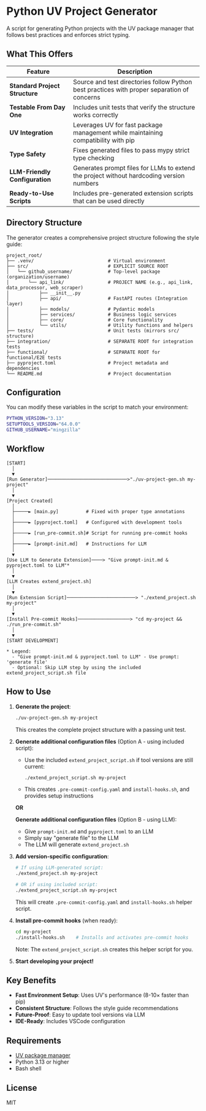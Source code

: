 # Python UV Project Generator

A script for generating Python projects with the UV package manager that follows best practices and enforces strict typing.

## What This Offers

| Feature | Description |
|---------|-------------|
| **Standard Project Structure** | Source and test directories follow Python best practices with proper separation of concerns |
| **Testable From Day One** | Includes unit tests that verify the structure works correctly |
| **UV Integration** | Leverages UV for fast package management while maintaining compatibility with pip |
| **Type Safety** | Fixes generated files to pass mypy strict type checking |
| **LLM-Friendly Configuration** | Generates prompt files for LLMs to extend the project without hardcoding version numbers |
| **Ready-to-Use Scripts** | Includes pre-generated extension scripts that can be used directly |

## Directory Structure

The generator creates a comprehensive project structure following the style guide:

```
project_root/
├── .venv/                           # Virtual environment
├── src/                             # EXPLICIT SOURCE ROOT
│   └── github_username/             # Top-level package (organization/username)
│       └── api_link/                # PROJECT NAME (e.g., api_link, data_processor, web_scraper)
│           ├── __init__.py
│           ├── api/                 # FastAPI routes (Integration layer)
│           ├── models/              # Pydantic models
│           ├── services/            # Business logic services
│           ├── core/                # Core functionality
│           └── utils/               # Utility functions and helpers
├── tests/                           # Unit tests (mirrors src/ structure)
├── integration/                     # SEPARATE ROOT for integration tests
├── functional/                      # SEPARATE ROOT for functional/E2E tests
├── pyproject.toml                   # Project metadata and dependencies
└── README.md                        # Project documentation
```

## Configuration

You can modify these variables in the script to match your environment:

```bash
PYTHON_VERSION="3.13"
SETUPTOOLS_VERSION="64.0.0"
GITHUB_USERNAME="mingzilla"
```

## Workflow

```
[START]
  │
  ▼
[Run Generator]─────────────────────────────>"./uv-project-gen.sh my-project"
  │
  ▼
[Project Created]
  │
  ├─────► [main.py]          # Fixed with proper type annotations
  │
  ├─────► [pyproject.toml]   # Configured with development tools
  │
  ├─────► [run_pre-commit.sh]# Script for running pre-commit hooks
  │
  ├─────► [prompt-init.md]   # Instructions for LLM
  │
  ▼
[Use LLM to Generate Extension]────> "Give prompt-init.md & pyproject.toml to LLM"*
  │
  ▼
[LLM Creates extend_project.sh]
  │
  ▼
[Run Extension Script]─────────────────────────> "./extend_project.sh my-project"
  │
  ▼
[Install Pre-commit Hooks]───────────────────> "cd my-project && ./run_pre-commit.sh"
  │
  ▼
[START DEVELOPMENT]

* Legend:
  - "Give prompt-init.md & pyproject.toml to LLM" - Use prompt: 'generate file'
  - Optional: Skip LLM step by using the included extend_project_script.sh file
```

## How to Use

1. **Generate the project**:
   ```bash
   ./uv-project-gen.sh my-project
   ```
   This creates the complete project structure with a passing unit test.

2. **Generate additional configuration files** (Option A - using included script):
   - Use the included `extend_project_script.sh` if tool versions are still current:
     ```bash
     ./extend_project_script.sh my-project
     ```
   - This creates `.pre-commit-config.yaml` and `install-hooks.sh`, and provides setup instructions

   **OR**

   **Generate additional configuration files** (Option B - using LLM):
   - Give `prompt-init.md` and `pyproject.toml` to an LLM
   - Simply say "generate file" to the LLM
   - The LLM will generate `extend_project.sh`

3. **Add version-specific configuration**:
   ```bash
   # If using LLM-generated script:
   ./extend_project.sh my-project

   # OR if using included script:
   ./extend_project_script.sh my-project
   ```
   This will create `.pre-commit-config.yaml` and `install-hooks.sh` helper script.

4. **Install pre-commit hooks** (when ready):
   ```bash
   cd my-project
   ./install-hooks.sh    # Installs and activates pre-commit hooks
   ```
   Note: The `extend_project_script.sh` creates this helper script for you.

5. **Start developing your project!**

## Key Benefits

- **Fast Environment Setup**: Uses UV's performance (8-10× faster than pip)
- **Consistent Structure**: Follows the style guide recommendations
- **Future-Proof**: Easy to update tool versions via LLM
- **IDE-Ready**: Includes VSCode configuration

## Requirements

- [UV package manager](https://github.com/astral-sh/uv)
- Python 3.13 or higher
- Bash shell

## License

MIT

